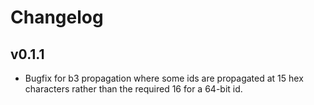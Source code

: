 # Changelog

## v0.1.1

* Bugfix for b3 propagation where some ids are propagated at 15 hex characters rather than the required 16 for a 64-bit id.
